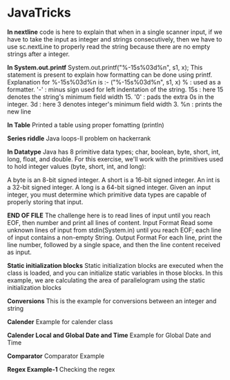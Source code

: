 # JavaTricks

**In nextline**
code is here to explain that when in a single scanner input, if we have to take the input as integer and strings consecutively, then we have to use sc.nextLine to properly read the string because there are no empty strings after a integer.

**In System.out.printf** 
System.out.printf("%-15s%03d%n", s1, x); This statement is present to explain how formatting can be done using printf. 
Explanation for %-15s%03d%n is :- ("%-15s%03d%n", s1, x) % : used as a formatter. '-' : minus sign used for left indentation of the string. 15s : here 15 denotes the string's minimum field width 15. '0' : pads the extra 0s in the integer. 3d : here 3 denotes integer's minimum field width 3. %n : prints the new line

**In Table** 
Printed a table using proper fomatting (println)

**Series riddle**
Java loops-II problem on hackerrank

**In Datatype**
Java has 8 primitive data types; char, boolean, byte, short, int, long, float, and double. For this exercise, we'll work with the primitives used to hold integer values (byte, short, int, and long):

A byte is an 8-bit signed integer.
A short is a 16-bit signed integer.
An int is a 32-bit signed integer.
A long is a 64-bit signed integer.
Given an input integer, you must determine which primitive data types are capable of properly storing that input.

**END OF FILE**
The challenge here is to read  lines of input until you reach EOF, then number and print all  lines of content.
Input Format
Read some unknown  lines of input from stdin(System.in) until you reach EOF; each line of input contains a non-empty String.
Output Format
For each line, print the line number, followed by a single space, and then the line content received as input.

**Static initialization blocks**
Static initialization blocks are executed when the class is loaded, and you can initialize static variables in those blocks.
In this example, we are calculating the area of parallelogram using the static initialization blocks

**Conversions**
This is the example for conversions between an integer and string

**Calender**
Example for calender class

**Calender Local and Global Date and Time**
Example for Global Date and Time

**Comparator**
Comparator Example

**Regex Example-1**
Checking the regex

